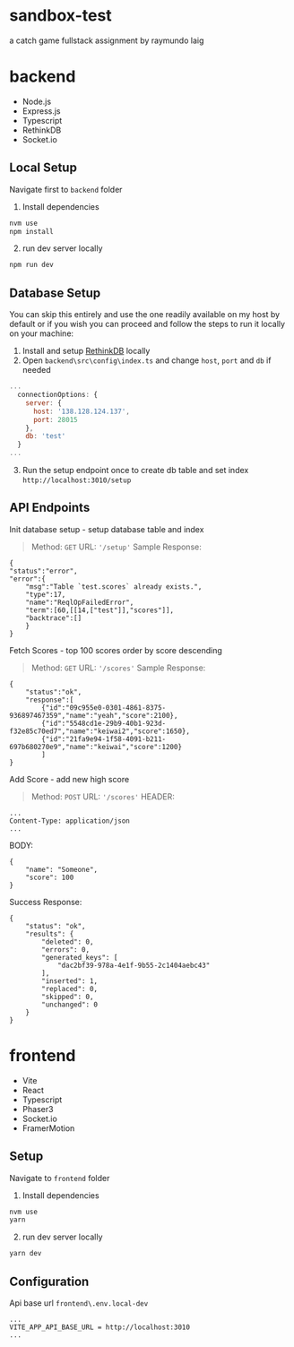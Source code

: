 
# sandbox-test

a catch game fullstack assignment by raymundo laig

# backend

- Node.js
- Express.js
- Typescript
- RethinkDB
- Socket.io

## Local Setup
Navigate first to `backend` folder
1. Install dependencies
```bash
nvm use
npm install
```
2. run dev server locally
```bash
npm run dev
```

## Database Setup
You can skip this entirely and use the one readily available on my host by default
or if you wish you can proceed and follow the steps to run it locally on your machine:

1. Install and setup [RethinkDB](https://rethinkdb.com/docs/install/) locally
2. Open `backend\src\config\index.ts` and change `host`, `port` and `db` if needed
```javascript
...
  connectionOptions: {
    server: {
      host: '138.128.124.137',
      port: 28015
    },
    db: 'test'
  }
...
```
3. Run the setup endpoint once to create db table and set index
`http://localhost:3010/setup`

## API Endpoints

Init database setup - setup database table and index
> Method: `GET`
URL: `'/setup'`
Sample Response:
```
{
"status":"error",
"error":{
	"msg":"Table `test.scores` already exists.",
	"type":17,
	"name":"ReqlOpFailedError",
	"term":[60,[[14,["test"]],"scores"]],
	"backtrace":[]
	}
}
```

Fetch Scores - top 100 scores order by score descending
> Method: `GET`
URL: `'/scores'`
Sample Response:
```
{
	"status":"ok",
	"response":[
		{"id":"09c955e0-0301-4861-8375-936897467359","name":"yeah","score":2100},
		{"id":"5548cd1e-29b9-40b1-923d-f32e85c70ed7","name":"keiwai2","score":1650},
		{"id":"21fa9e94-1f58-4091-b211-697b680270e9","name":"keiwai","score":1200}
		]
}
```

Add Score - add new high score
> Method: `POST`
URL: `'/scores'`
HEADER:
```
...
Content-Type: application/json
...
```
BODY:
```
{
    "name": "Someone",
    "score": 100
}
```
Success Response:
```
{
    "status": "ok",
    "results": {
        "deleted": 0,
        "errors": 0,
        "generated_keys": [
            "dac2bf39-978a-4e1f-9b55-2c1404aebc43"
        ],
        "inserted": 1,
        "replaced": 0,
        "skipped": 0,
        "unchanged": 0
    }
}
```


# frontend

- Vite
- React
- Typescript
- Phaser3
- Socket.io
- FramerMotion

## Setup
Navigate to `frontend` folder
1. Install dependencies
```bash
nvm use
yarn
```
2. run dev server locally
```bash
yarn dev
```

## Configuration
Api base url `frontend\.env.local-dev`
```
...
VITE_APP_API_BASE_URL = http://localhost:3010
...
```

